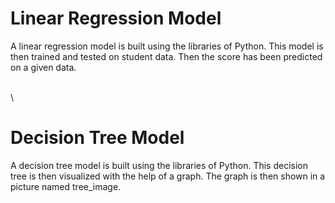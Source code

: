 # Linear Regression Model 
A linear regression model is built using the libraries of Python. This model is then trained and tested on student data. Then the score has been predicted on a given data.



\
\

# Decision Tree Model
A decision tree model is built using the libraries of Python. This decision tree is then visualized with the help of a graph. The graph is then shown in a picture named tree_image.

